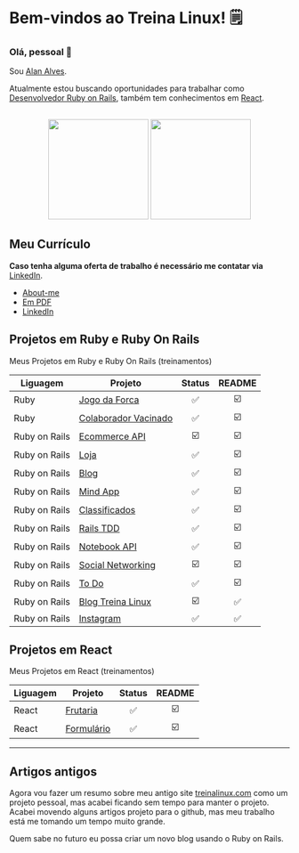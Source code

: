 # Bem-vindos ao Treina Linux! 🗒️

### Olá, pessoal 👋

Sou [Alan Alves](https://github.com/treinalinux/About-Me/blob/main/README.md).

Atualmente estou buscando oportunidades para trabalhar como [Desenvolvedor Ruby on Rails](https://github.com/treinalinux/treinalinux#projetos-em-ruby-e-ruby-on-rails), também tem conhecimentos em [React](https://github.com/treinalinux/treinalinux#projetos-em-react).

##

<div align="center">
  <img height="180em" src="https://github-readme-stats.vercel.app/api?username=treinalinux&show_icons=true&theme=calm&include_all_commits=true&count_private=true"/>
  <img height="180em" src="https://github-readme-stats.vercel.app/api/top-langs/?username=treinalinux&layout=compact&langs_count=7&theme=calm"/>
</div>

## Meu Currículo

**Caso tenha alguma oferta de trabalho é necessário me contatar via** [LinkedIn](https://www.linkedin.com/in/alandasilvaalves/).

- [About-me](https://github.com/treinalinux/About-Me)
- [Em PDF](https://github.com/treinalinux/About-Me/blob/main/Curriculo_Atualizado_Alan_da_Silva_Alves.pdf)
- [LinkedIn](https://www.linkedin.com/in/alandasilvaalves/)

## Projetos em Ruby e Ruby On Rails

Meus Projetos em Ruby e Ruby On Rails (treinamentos)

Liguagem  | Projeto | Status | README |
--------- | ------- | :----: | :----: |
Ruby      | [Jogo da Forca](https://github.com/treinalinux/Ruby-Jogo-da-Forca) | ✅ | :ballot_box_with_check: |
Ruby      | [Colaborador Vacinado](https://github.com/treinalinux/Colaborador-Vacinado) | ✅ | :ballot_box_with_check: |
Ruby on Rails | [Ecommerce API](https://github.com/treinalinux/ecommerce-api) | :ballot_box_with_check:| :ballot_box_with_check: |
Ruby on Rails | [Loja](https://github.com/treinalinux/Ruby-On-Rails-Loja) | ✅ | :ballot_box_with_check: |
Ruby on Rails | [Blog](https://github.com/treinalinux/blog) | ✅ | :ballot_box_with_check: |
Ruby on Rails | [Mind App](https://github.com/treinalinux/mind-app) | ✅| :ballot_box_with_check: |
Ruby on Rails | [Classificados](https://github.com/treinalinux/classificados) | ✅ | :ballot_box_with_check: |
Ruby on Rails | [Rails TDD](https://github.com/treinalinux/rails-tdd) | ✅ | :ballot_box_with_check: |
Ruby on Rails | [Notebook API](https://github.com/treinalinux/notebook-api) | ✅ | :ballot_box_with_check: |
Ruby on Rails | [Social Networking](https://github.com/treinalinux/social_networking) | :ballot_box_with_check: | :ballot_box_with_check: |
Ruby on Rails | [To Do](https://github.com/treinalinux/todo#readme) | ✅ | :ballot_box_with_check: |
Ruby on Rails | [Blog Treina Linux](https://github.com/treinalinux/blog-treinalinux#blog-treina-linux) | :ballot_box_with_check: | :white_check_mark: |
Ruby on Rails | [Instagram](https://github.com/treinalinux/instagram#readme) | ✅ | ✅ |


## Projetos em React

Meus Projetos em React (treinamentos)

Liguagem  | Projeto | Status | README |
--------- | ------- | :----: |:----: |
React | [Frutaria](https://github.com/treinalinux/react-frutaria) | ✅ | :ballot_box_with_check: |
React | [Formulário](https://github.com/treinalinux/react-formulario) | ✅ | :ballot_box_with_check: |


---


## Artigos antigos


Agora vou fazer um resumo sobre meu antigo site [treinalinux.com](https://treinalinux.github.io/treinalinux) como um projeto pessoal, mas acabei ficando sem tempo para manter o projeto. Acabei movendo alguns artigos projeto para o github, mas meu trabalho está me tomando um tempo muito grande.

Quem sabe no futuro eu possa criar um novo blog usando o Ruby on Rails.

	
